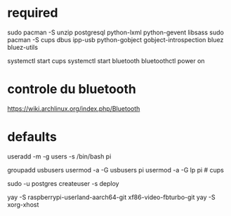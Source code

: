 # required

sudo pacman -S unzip postgresql python-lxml python-gevent libsass
sudo pacman -S cups dbus ipp-usb python-gobject gobject-introspection bluez bluez-utils


systemctl start cups
systemctl start bluetooth
bluetoothctl power on

# controle du bluetooth

https://wiki.archlinux.org/index.php/Bluetooth



# defaults

useradd -m -g users -s /bin/bash pi




groupadd usbusers
usermod -a -G usbusers pi
usermod -a -G lp pi # cups


sudo -u postgres createuser -s deploy

yay -S raspberrypi-userland-aarch64-git xf86-video-fbturbo-git
yay -S xorg-xhost